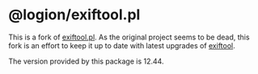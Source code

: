 # @logion/exiftool.pl

This is a fork of [exiftool.pl](https://github.com/Sobesednik/exiftool.pl). As the original project seems to be dead, this fork
is an effort to keep it up to date with latest upgrades of [exiftool](https://exiftool.org).

The version provided by this package is 12.44.
